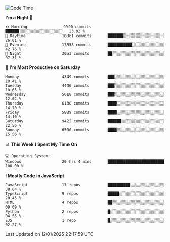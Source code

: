 <!--START_SECTION:waka-->
![Code Time](http://img.shields.io/badge/Code%20Time-3%2C493%20hrs%206%20mins-blue)

**I'm a Night 🦉** 

```text
🌞 Morning                9990 commits        ██████░░░░░░░░░░░░░░░░░░░   23.92 % 
🌆 Daytime                10861 commits       ███████░░░░░░░░░░░░░░░░░░   26.01 % 
🌃 Evening                17858 commits       ███████████░░░░░░░░░░░░░░   42.76 % 
🌙 Night                  3053 commits        ██░░░░░░░░░░░░░░░░░░░░░░░   07.31 % 
```
📅 **I'm Most Productive on Saturday** 

```text
Monday                   4349 commits        ███░░░░░░░░░░░░░░░░░░░░░░   10.41 % 
Tuesday                  4446 commits        ███░░░░░░░░░░░░░░░░░░░░░░   10.65 % 
Wednesday                5018 commits        ███░░░░░░░░░░░░░░░░░░░░░░   12.02 % 
Thursday                 6138 commits        ████░░░░░░░░░░░░░░░░░░░░░   14.70 % 
Friday                   5889 commits        ████░░░░░░░░░░░░░░░░░░░░░   14.10 % 
Saturday                 9422 commits        ██████░░░░░░░░░░░░░░░░░░░   22.56 % 
Sunday                   6500 commits        ████░░░░░░░░░░░░░░░░░░░░░   15.56 % 
```


📊 **This Week I Spent My Time On** 

```text
💻 Operating System: 
Windows                  20 hrs 4 mins       █████████████████████████   100.00 % 
```

**I Mostly Code in JavaScript** 

```text
JavaScript               17 repos            ██████████░░░░░░░░░░░░░░░   38.64 % 
TypeScript               9 repos             █████░░░░░░░░░░░░░░░░░░░░   20.45 % 
HTML                     4 repos             ██░░░░░░░░░░░░░░░░░░░░░░░   09.09 % 
Python                   2 repos             █░░░░░░░░░░░░░░░░░░░░░░░░   04.55 % 
EJS                      1 repo              █░░░░░░░░░░░░░░░░░░░░░░░░   02.27 % 
```




 Last Updated on 12/01/2025 22:17:59 UTC
<!--END_SECTION:waka-->

<!--
**likaiqiang/likaiqiang** is a ✨ _special_ ✨ repository because its `README.md` (this file) appears on your GitHub profile.

Here are some ideas to get you started:

- 🔭 I’m currently working on ...
- 🌱 I’m currently learning ...
- 👯 I’m looking to collaborate on ...
- 🤔 I’m looking for help with ...
- 💬 Ask me about ...
- 📫 How to reach me: ...
- 😄 Pronouns: ...
- ⚡ Fun fact: ...
-->
